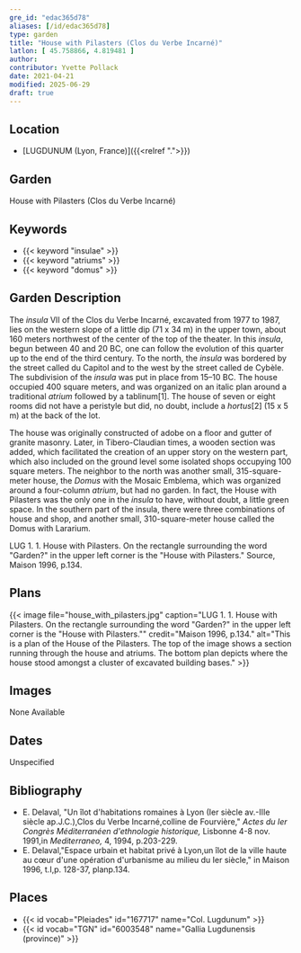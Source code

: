 ```yaml
---
gre_id: "edac365d78"
aliases: [/id/edac365d78]
type: garden
title: "House with Pilasters (Clos du Verbe Incarné)"
latlon: [ 45.758866, 4.819481 ]
author:
contributor: Yvette Pollack
date: 2021-04-21
modified: 2025-06-29
draft: true
---
```


## Location

- [LUGDUNUM (Lyon, France)]({{<relref ".">}})

## Garden

House with Pilasters (Clos du Verbe Incarné)

## Keywords

- {{< keyword "insulae" >}}
- {{< keyword "atriums" >}}
- {{< keyword "domus" >}}

## Garden Description

The *insula* VII of the Clos du Verbe Incarné, excavated from 1977 to 1987, lies on the western slope of a little dip (71 x 34 m) in the upper town, about 160 meters northwest of the center of the top of the theater. In this *insula*, begun between 40 and 20 BC, one can follow the evolution of this quarter up to the end of the third century. To the north, the *insula* was bordered by the street called du Capitol and to the west by the street called de Cybèle. The subdivision of the *insula* was put in place from 15–10 BC. The house occupied 400 square meters, and was organized on an italic plan around a traditional *atrium* followed by a tablinum[1]. The house of seven or eight rooms did not have a peristyle but did, no doubt, include a *hortus*[2] (15 x 5 m) at the back of the lot.

The house was originally constructed of adobe on a floor and gutter of granite masonry. Later, in Tibero-Claudian times, a wooden section was added, which facilitated the creation of an upper story on the western part, which also included on the ground level some isolated shops occupying 100 square meters. The neighbor to the north was another small, 315-square-meter house, the *Domus* with the Mosaic Emblema, which was organized around a four-column *atrium*, but had no garden. In fact, the House with Pilasters was the only one in the *insula* to have, without doubt, a little green space. In the southern part of the insula, there were three combinations of house and shop, and another small, 310-square-meter house called the Domus with Lararium.

LUG 1. 1. House with Pilasters. On the rectangle surrounding the word "Garden?" in the upper left corner is the "House with Pilasters." Source, Maison 1996, p.134.

## Plans

{{< image file="house_with_pilasters.jpg" caption="LUG 1. 1. House with Pilasters. On the rectangle surrounding the word \"Garden?\" in the upper left corner is the \"House with Pilasters.\"" credit="Maison 1996, p.134." alt="This is a plan of the House of the Pilasters. The top of the image shows a section running through the house and atriums. The bottom plan depicts where the house stood amongst a cluster of excavated building bases." >}}
## Images

None Available

## Dates

Unspecified

## Bibliography

- E. Delaval, "Un îlot d'habitations romaines à Lyon  (Ier  siècle  av.-IIIe siècle ap.J.C.),Clos du Verbe Incarné,colline de Fourvière," *Actes du Ier Congrès Méditerranéen d'ethnologie historique,* Lisbonne 4-8 nov. 1991,in *Mediterraneo,* 4, 1994, p.203-229.
- E. Delaval,"Espace urbain et habitat privé à Lyon,un îlot de la ville haute au cœur d'une opération d'urbanisme au milieu du Ier siècle," in Maison 1996, t.I,p. 128-37, planp.134.

## Places

- {{< id vocab="Pleiades" id="167717" name="Col. Lugdunum" >}}
- {{< id vocab="TGN" id="6003548" name="Gallia Lugdunensis (province)" >}}


